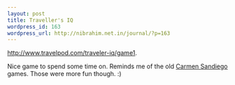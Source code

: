 ```yaml
--- 
layout: post
title: Traveller's IQ
wordpress_id: 163
wordpress_url: http://nibrahim.net.in/journal/?p=163
---
```

<a href="http://www.travelpod.com/traveler-iq/game1">http://www.travelpod.com/traveler-iq/game1</a>.

Nice game to spend some time on. Reminds me of the old <a href="http://en.wikipedia.org/wiki/Carmen_Sandiego">Carmen Sandiego</a> games. Those were more fun though. :)
